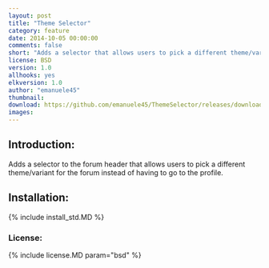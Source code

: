 ```yaml
---
layout: post
title: "Theme Selector"
category: feature
date: 2014-10-05 00:00:00
comments: false
short: "Adds a selector that allows users to pick a different theme/variant for the forum"
license: BSD
version: 1.0
allhooks: yes
elkversion: 1.0
author: "emanuele45"
thumbnail:
download: https://github.com/emanuele45/ThemeSelector/releases/download/0.1.2/ThemeSelector_0-1-2.zip
images:
---
```


## Introduction:
Adds a selector to the forum header that allows users to pick a different theme/variant for the forum instead of having to go to the profile.

## Installation:
{% include install_std.MD %}

### License:
{% include license.MD param="bsd" %}